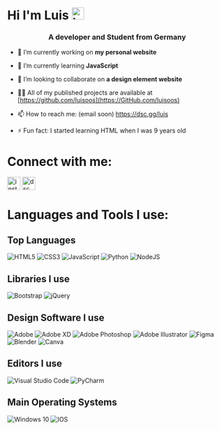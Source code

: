 # Hi I'm Luis <img src="https://user-images.githubusercontent.com/1303154/88677602-1635ba80-d120-11ea-84d8-d263ba5fc3c0.gif" width="28px" alt="hi">
<h3 align="center">A developer and Student from Germany</h3>

- 🔭 I’m currently working on **my personal website**

- 🌱 I’m currently learning **JavaScript**

- 👯 I’m looking to collaborate on **a design element website**

- 👨‍💻 All of my published projects are available at [https://github.com/luisoos](https://GitHub.com/luisoos)

- 📫 How to reach me: (email soon) https://dsc.gg/luis

- ⚡ Fun fact: I started learning HTML when I was 9 years old

<h1 align="left">Connect with me:</h1>
<p align="left">
<a href="https://instagram.com/" target="blank"><img align="center" src="https://img.icons8.com/fluent/344/instagram-new.png" alt="instagram" height="30" width="30" /></a>
<a href="https://dsc.gg/luis" target="blank"><img align="center" src="https://img.icons8.com/fluent/452/discord-logo.png" alt="dsc.gg/luis" height="30" width="30" /></a>
</p>

<h1 align="left">Languages and Tools I use:</h1>

## Top Languages

<img alt="HTML5" src="https://img.shields.io/badge/html5%20-%23E34F26.svg?&style=for-the-badge&logo=html5&logoColor=white"/> <img alt="CSS3" src="https://img.shields.io/badge/css3%20-%231572B6.svg?&style=for-the-badge&logo=css3&logoColor=white"/> <img alt="JavaScript" src="https://img.shields.io/badge/javascript%20-%23323330.svg?&style=for-the-badge&logo=javascript&logoColor=%23F7DF1E"/> <img alt="Python" src="https://img.shields.io/badge/python%20-%2314354C.svg?&style=for-the-badge&logo=python&logoColor=white"/> <img alt="NodeJS" src="https://img.shields.io/badge/node.js%20-%2343853D.svg?&style=for-the-badge&logo=node.js&logoColor=white"/>

## Libraries I use

<img alt="Bootstrap" src="https://img.shields.io/badge/bootstrap%20-%23563D7C.svg?&style=for-the-badge&logo=bootstrap&logoColor=white"/> <img alt="jQuery" src="https://img.shields.io/badge/jquery%20-%230769AD.svg?&style=for-the-badge&logo=jquery&logoColor=white"/>

## Design Software I use

<img alt="Adobe" src="https://img.shields.io/badge/adobe%20-%23FF0000.svg?&style=for-the-badge&logo=adobe&logoColor=white"/> <img alt="Adobe XD" src="https://img.shields.io/badge/adobe%20xd%20-%23FF26BE.svg?&style=for-the-badge&logo=adobe%20xd&logoColor=white"/> <img alt="Adobe Photoshop" src="https://img.shields.io/badge/adobe%20photoshop%20-%2331A8FF.svg?&style=for-the-badge&logo=adobe%20photoshop&logoColor=white"/> <img alt="Adobe Illustrator" src="https://img.shields.io/badge/adobe%20illustrator%20-%23FF9A00.svg?&style=for-the-badge&logo=adobe%20illustrator&logoColor=white"/> <img alt="Figma" src="https://img.shields.io/badge/figma%20-%23F24E1E.svg?&style=for-the-badge&logo=figma&logoColor=white"/> <img alt="Blender" src="https://img.shields.io/badge/blender%20-%23F5792A.svg?&style=for-the-badge&logo=blender&logoColor=white"/> <img alt="Canva" src="https://img.shields.io/badge/Canva%20-%2300C4CC.svg?&style=for-the-badge&logo=Canva&logoColor=white"/>

## Editors I use 

<img alt="Visual Studio Code" src="https://img.shields.io/badge/Visual%20Studio%20Code-0078d7.svg?&style=for-the-badge&logo=visual-studio-code&logoColor=white"/> <img alt="PyCharm" src="https://img.shields.io/badge/PyCharm-000000.svg?&style=for-the-badge&logo=PyCharm&logoColor=white"/>

## Main Operating Systems

<img alt="Windows 10" src="https://img.shields.io/badge/Windows-0078D6?style=for-the-badge&logo=windows&logoColor=white" /> <img alt="IOS" src="https://img.shields.io/badge/iOS-000000?style=for-the-badge&logo=ios&logoColor=white">




